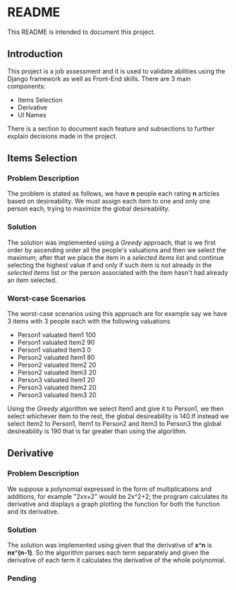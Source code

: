 # README
This README is intended to document this project.

## Introduction

This project is a job assessment and it is used to validate abilities using the Django framework as well as Front-End skills.
There are 3 main components:
- Items Selection
- Derivative
- UI Names

There is a section to document each feature and subsections to further explain decisions made in the project.


## Items Selection

### Problem Description

The problem is stated as follows, we have **n** people each rating **n** articles based on desireability.
We must assign each item to one and only one person each, trying to maximize the global desireability.

### Solution

The solution was implemented using a *Greedy* approach, that is we first order by ascending order all the people's valuations and then we  select the maximum; after that we place the item in a *selected items* list and continue selecting the highest value if and only if such item is not already in the *selected items* list or the person associated with the item hasn't had already an item selected.

### Worst-case Scenarios

The worst-case scenarios using this approach are for example say we have 3 items with 3 people each with the following valuations

- Person1 valuated Item1 100
- Person1 valuated Item2 90
- Person1 valuated Item3 0
- Person2 valuated Item1 80
- Person2 valuated Item2 20
- Person2 valuated Item3 20
- Person3 valuated Item1 20
- Person3 valuated Item2 20
- Person3 valuated Item3 20

Using the *Greedy* algorithm we select Item1 and give it to Person1, we then select whichever item to the rest, the global desireability is 140.If instead we select Item2 to Person1, Item1 to Person2 and Item3 to Person3 the global desireability is 190 that is far greater than using the algorithm.

## Derivative

### Problem Description

We suppose a polynomial expressed in the form of multiplications and additions, for example "2*x*x+2"
would be 2x^2+2; the program calculates its derivative and displays a graph plotting the function for both the function and its derivative.

### Solution

The solution was implemented using given that the derivative of **x^n** is **nx^(n-1)**.
So the algorithm parses each term separately and given the derivative of each term it calculates the derivative of the whole polynomial.

### Pending
